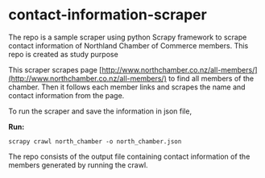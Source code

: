 # contact-information-scraper
The repo is a sample scraper using python Scrapy framework to scrape contact information of Northland Chamber of Commerce members. This repo is created as study purpose

This scraper scrapes page [http://www.northchamber.co.nz/all-members/](http://www.northchamber.co.nz/all-members/) to find all members of the chamber.
Then it follows each member links and scrapes the name and contact information from the page.

To run the scraper and save the information in json file,

**Run:**

`scrapy crawl north_chamber -o north_chamber.json`

The repo consists of the output file containing contact information of the members generated by running the crawl.

